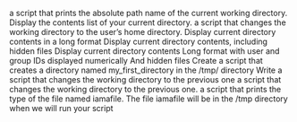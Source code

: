 a script that prints the absolute path name of the current working directory.
Display the contents list of your current directory.
a script that changes the working directory to the user’s home directory.
Display current directory contents in a long format
Display current directory contents, including hidden files
Display current directory contents Long format with user and group IDs displayed numerically And hidden files
Create a script that creates a directory named my_first_directory in the /tmp/ directory
Write a script that changes the working directory to the previous one
a script that changes the working directory to the previous one.
 a script that prints the type of the file named iamafile. The file iamafile will be in the /tmp directory when we will run your script 
